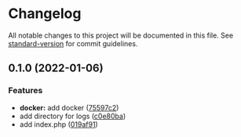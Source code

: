 # Changelog

All notable changes to this project will be documented in this file. See [standard-version](https://github.com/conventional-changelog/standard-version) for commit guidelines.

## 0.1.0 (2022-01-06)


### Features

* **docker:** add docker ([75597c2](https://gitlab.com/ev-z/stack/commit/75597c277390a25c4bfafdc1f773cc98dbad77ce))
* add directory for logs ([c0e80ba](https://gitlab.com/ev-z/stack/commit/c0e80ba33069dcf6d1b5f5a25d5206d2ea3f9cc9))
* add index.php ([019af91](https://gitlab.com/ev-z/stack/commit/019af9173d245af538586f9126c7bab0f682a2f4))
